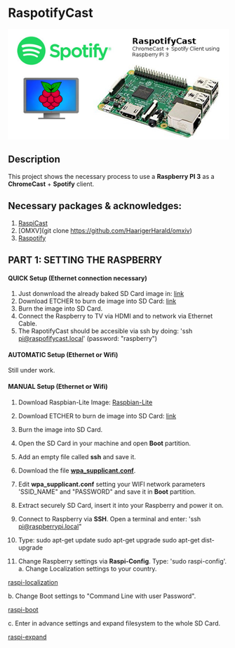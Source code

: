 # RaspotifyCast

![RaspotifyCast](images/RaspotifyCast.jpg)

## Description
This project shows the necessary process to use a **Raspberry PI 3** as a **ChromeCast** + **Spotify** client.

## Necessary packages & acknowledges:

1) [RaspiCast](https://play.google.com/store/apps/details?id=at.huber.raspicast&hl=es)
2) [OMXV](git clone https://github.com/HaarigerHarald/omxiv)
2) [Raspotify](https://github.com/dtcooper/raspotify)

## PART 1: SETTING THE RASPBERRY

#### QUICK Setup (Ethernet connection necessary)

1) Just donwnload the already baked SD Card image in: [link](www.google.com)
2) Download ETCHER to burn de image into SD Card: [link](https://etcher.io/)
3) Burn the image into SD Card.
4) Connect the Raspberry to TV via HDMI and to network via Ethernet Cable.
5) The RapotifyCast should be accesible via ssh by doing: 'ssh pi@raspofifycast.local' (password: "raspberry")

#### AUTOMATIC Setup (Ethernet or Wifi)
Still under work.

#### MANUAL Setup (Ethernet or Wifi)

1) Download Raspbian-Lite Image: [Raspbian-Lite](https://downloads.raspberrypi.org/raspbian_lite_latest)
2) Download ETCHER to burn de image into SD Card: [link](https://etcher.io/)
3) Burn the image into SD Card.
4) Open the SD Card in your machine and open **Boot** partition.
5) Add an empty file called **ssh** and save it.
6) Download the file [**wpa_supplicant.conf**](files/wpa_supplicant.conf).
7) Edit **wpa_supplicant.conf** setting your WIFI network parameters 'SSID_NAME" and "PASSWORD" and save it in **Boot** partition.
8) Extract securely SD Card, insert it into your Raspberry and power it on.
9) Connect to Raspberry via **SSH**. Open a terminal and enter: 'ssh pi@raspberrypi.local"
10) Type: 
sudo apt-get update
sudo apt-get upgrade
sudo apt-get dist-upgrade

11) Change Raspberry settings via **Raspi-Config**. Type: 'sudo raspi-config'.
  a. Change Localization settings to your country.
  
  [raspi-localization](images/raspi-config_localization.png)
  
  b. Change Boot settings to "Command Line with user Password".
  
  [raspi-boot](images/raspi-config_boot.png)
  
  c. Enter in advance settings and expand filesystem to the whole SD Card.
  
  [raspi-expand](images/raspi-config_expad.png)
